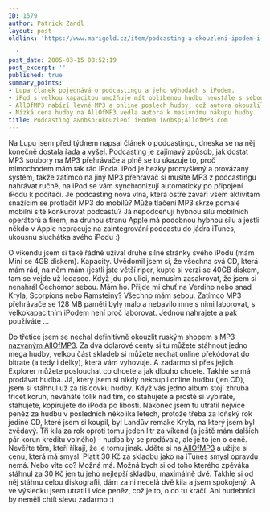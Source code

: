 ```yaml
---
ID: 1579
author: Patrick Zandl
layout: post
oldlink: 'https://www.marigold.cz/item/podcasting-a-okouzleni-ipodem-i-allofmp3-com

  '
post_date: 2005-03-15 08:52:19
post_excerpt: ''
published: true
summary_points:
- Lupa článek pojednává o podcastingu a jeho výhodách s iPodem.
- iPod s velkou kapacitou umožňuje mít oblíbenou hudbu neustále s sebou.
- AllOfMP3 nabízí levné MP3 a online poslech hudby, což autora okouzlilo.
- Nízká cena hudby na AllOfMP3 vedla autora k masivnímu nákupu hudby.
title: Podcasting a&nbsp;okouzlení iPodem i&nbsp;AllofMP3.com
---
```


<p>Na Lupu jsem před týdnem napsal článek o podcastingu, dneska se na něj konečně <a href="http://www.lupa.cz/clanek.php3?show=4002">dostala řada a vyšel</a>. Podcasting je zajímavý způsob, jak dostat MP3 soubory na MP3 přehrávače a plně se tu ukazuje to, proč mimochodem mám tak rád iPoda. iPod je hezky promyšlený a provázaný systém, takže zatímco na jiný MP3 přehrávač si musíte MP3 z podcastingu nahrávat ručně, na iPod se vám synchronizují automaticky po připojení iPodu k počítači. Je podcasting nová vlna, která ostře zavaří všem aktivitám snažícím se protlačit MP3 do mobilů? Může tlačení MP3 skrze pomalé mobilní sítě konkurovat podcastu? Já nepodceňuji hybnou sílu mobilních operátorů a firem, na druhou stranu Apple má podobnou hybnou sílu a jestli někdo v Apple nepracuje na zaintegrování podcastu do jádra iTunes, ukousnu sluchátka svého iPodu :)</p>

<p>O víkendu jsem si také řádně užíval druhé silné stránky svého iPodu (mám Mini se 4GB diskem). Kapacity. Uvědomil jsem si, že všechna svá CD, která mám rád, na něm mám (jestli jste větší riper, kupte si verzi se 40GB diskem, tam se vejde už ledasco. Když jdu po ulici, nemusím zasakrovat, že jsem si nenahrál Čechomor sebou. Mám ho. Přijde mi chuť na Verdiho nebo snad Kryla, Scorpions nebo Ramsteiny? Všechno mám sebou. Zatímco MP3 přehrávače se 128 MB paměti byly málo a nebavilo mne s nimi laborovat, s velkokapacitním iPodem není proč laborovat. Jednou nahrajete a pak používáte ...</p>

<p>Do třetice jsem se nechal definitivně okouzlit ruským shopem s MP3 <a href="http://www.allofmp3.com/">nazvaným AllOfMP3</a>. Za dva dolarové centy si tu můžete stáhnout jedno mega hudby, velkou část skladeb si můžete nechat online překódovat do bitrate (a tedy i délky), která vám vyhovuje. A zadarmo si přes jejich Explorer můžete poslouchat co chcete a jak dlouho chcete. Takhle se má prodávat hudba. Já, který jsem si nikdy nekoupil online hudbu (jen CD), jsem si stáhnul už za tisícovku hudby. Když vás jedno album stojí zhruba třicet korun, neváháte tolik nad tím, co stahujete a prostě si vybíráte, stahujete, kopírujete do iPoda po libosti. Nakonec jsem tu utratil nejvíce peněz za hudbu v posledních několika letech, protože třeba za loňský rok jediné CD, které jsem si koupil, byl Landův remake Kryla, na který jsem byl zvědavý. Tři kila za rok oproti tomu jeden litr za víkend (a ještě mám dalších pár korun kreditu volného) - hudba by se prodávala, ale je to jen o ceně. Nevěřte těm, kteří říkají, že je tomu jinak. Jděte si na <a href="http://www.allofmp3.com/">AllOfMP3</a> a užijte si cenu, která má smysl. Platit 30 Kč za skladbu jako na iTunes smysl opravdu nemá. Nebo víte co? Možná má. Možná bych si od toho kterého zpěváka stáhnul za 30 Kč jen tu jeho nejlepší skladbu, maximálně dvě. Takhle si od něj stáhnu celou diskografii, dám za ni necelá dvě kila a jsem spokojený. A ve výsledku jsem utratil i více peněz, což je to, o co tu kráčí. Ani hudebníci by neměli chtít slevu zadarmo :)
</p>